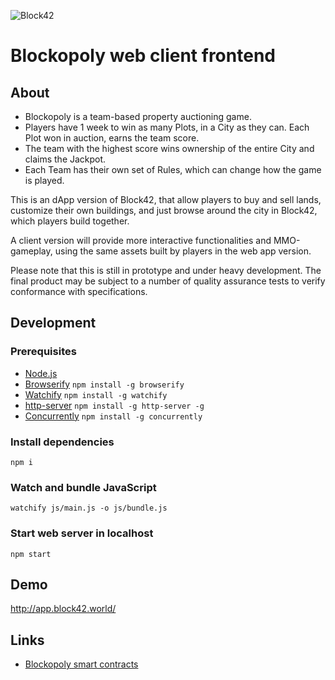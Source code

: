 ![Block42](http://assets.block42.world/images/icons/block42_logo_200.png)

# Blockopoly web client frontend

## About
- Blockopoly is a team-based property auctioning game.
- Players have 1 week to win as many Plots, in a City as they can. Each Plot won in auction, earns the team score.
- The team with the highest score wins ownership of the entire City and claims the Jackpot.
- Each Team has their own set of Rules, which can change how the game is played.

This is an dApp version of Block42, that allow players to buy and sell lands, customize their own buildings, and just browse around the city in Block42, which players build together.

A client version will provide more interactive functionalities and MMO-gameplay, using the same assets built by players in the web app version.

Please note that this is still in prototype and under heavy development. The final product may be subject to a number of quality assurance tests to verify conformance with specifications.

## Development

### Prerequisites
- [Node.js](https://nodejs.org/en/download/)
- [Browserify](http://browserify.org/) `npm install -g browserify`
- [Watchify](https://github.com/substack/watchify) `npm install -g watchify`
- [http-server](https://www.npmjs.com/package/http-server) `npm install -g http-server -g`
- [Concurrently](https://www.npmjs.com/package/concurrently) `npm install -g concurrently`

### Install dependencies
`npm i`

### Watch and bundle JavaScript
`watchify js/main.js -o js/bundle.js`

### Start web server in localhost
`npm start`

## Demo
http://app.block42.world/

## Links
- [Blockopoly smart contracts](https://github.com/Block42World/blockopoly-contracts)
